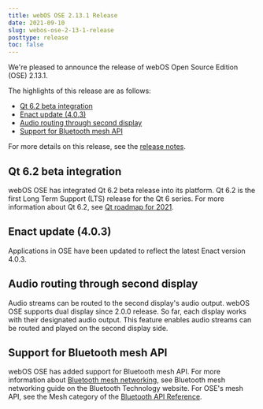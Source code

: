 ```yaml
---
title: webOS OSE 2.13.1 Release
date: 2021-09-10
slug: webos-ose-2-13-1-release
posttype: release
toc: false
---
```


We're pleased to announce the release of webOS Open Source Edition (OSE) 2.13.1.

The highlights of this release are as follows:

- [Qt 6.2 beta integration](#qt-6-2-beta-integration)
- [Enact update (4.0.3)](#enact-update-4-0-3)
- [Audio routing through second display](#audio-routing-through-second-display)
- [Support for Bluetooth mesh API](#support-for-bluetooth-mesh-api)

For more details on this release, see the [release notes](/about/release-notes/webos-ose-2-13-1-release-notes).

## Qt 6.2 beta integration
webOS OSE has integrated Qt 6.2 beta release into its platform. Qt 6.2 is the first Long Term Support (LTS) release for the Qt 6 series. For more information about Qt 6.2, see [Qt roadmap for 2021](https://www.qt.io/blog/qt-roadmap-for-2021).

## Enact update (4.0.3)
Applications in OSE have been updated to reflect the latest Enact version 4.0.3.

## Audio routing through second display
Audio streams can be routed to the second display's audio output. webOS OSE supports dual display since 2.0.0 release. So far, each display works with their designated audio output. This feature enables audio streams can be routed and played on the second display side.

## Support for Bluetooth mesh API
webOS OSE has added support for Bluetooth mesh API. For more information about [Bluetooth mesh networking](https://www.bluetooth.com/learn-about-bluetooth/recent-enhancements/mesh/), see Bluetooth mesh networking guide on the Bluetooth Technology website. For OSE's mesh API, see the Mesh category of the [Bluetooth API Reference](/docs/reference/ls2-api/com-webos-service-bluetooth2/).